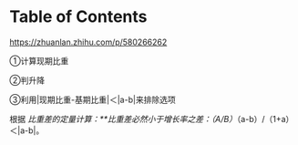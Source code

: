 # Table of Contents






https://zhuanlan.zhihu.com/p/580266262

①计算现期比重

②判升降

③利用|现期比重-基期比重|＜|a-b|来排除选项

根据
*比重差的定量计算：**比重差必然小于增长率之差：（A/B）*（a-b）/（1+a）＜|a-b|。
